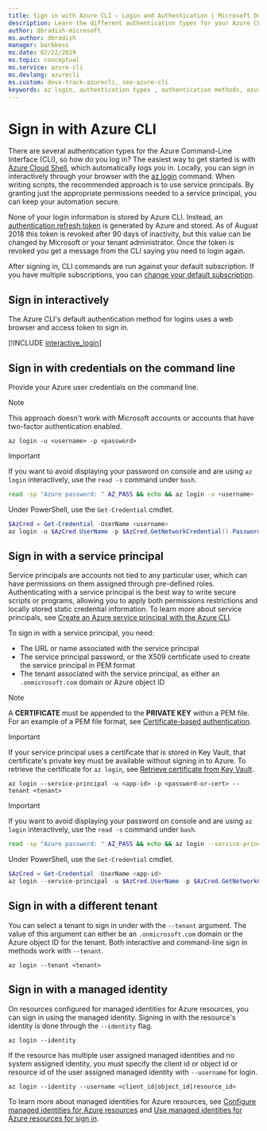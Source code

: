 ```yaml
---
title: Sign in with Azure CLI — Login and Authentication | Microsoft Docs
description: Learn the different authentication types for your Azure CLI login — sign in with Azure CLI automatically, locally, or interactively using the az login command.
author: dbradish-microsoft
ms.author: dbradish
manager: barbkess
ms.date: 02/22/2019
ms.topic: conceptual
ms.service: azure-cli
ms.devlang: azurecli
ms.custom: devx-track-azurecli, seo-azure-cli
keywords: az login, authentication types , authentication methods, azure, cli login, az login powershell, cli login
---
```


# Sign in with Azure CLI 

There are several authentication types for the Azure Command-Line Interface (CLI), so how do you log in?  The easiest way to get started is with [Azure Cloud Shell](/azure/cloud-shell/overview), which automatically logs you in.
Locally, you can sign in interactively through your browser with the [az login](/cli/azure/reference-index#az_login) command. When writing scripts, the recommended approach is
to use service principals. By granting just the appropriate permissions needed to a service principal, you can keep your automation secure.

None of your login information is stored by Azure CLI. Instead, an [authentication refresh token](/azure/active-directory/develop/v1-id-and-access-tokens#refresh-tokens)
is generated by Azure and stored. As of August 2018 this token is revoked after 90 days of inactivity, but this value can be changed by Microsoft or your tenant administrator. Once the token is revoked
you get a message from the CLI saying you need to login again.

After signing in, CLI commands are run against your default subscription. If you have multiple subscriptions, you can [change your default subscription](manage-azure-subscriptions-azure-cli.md).

## Sign in interactively

The Azure CLI's default authentication method for logins uses a web browser and access token to sign in.

[!INCLUDE [interactive_login](includes/interactive-login.md)]

## Sign in with credentials on the command line

Provide your Azure user credentials on the command line.

> [!Note]
> This approach doesn't work with Microsoft accounts or accounts that have two-factor authentication enabled.

```azurecli-interactive
az login -u <username> -p <password>
```

> [!IMPORTANT]
> If you want to avoid displaying your password on console and are using `az login` interactively,
> use the `read -s` command under `bash`.
>
> ```bash
> read -sp "Azure password: " AZ_PASS && echo && az login -u <username> -p $AZ_PASS
> ```
>
> Under PowerShell, use the `Get-Credential` cmdlet.
>
> ```powershell
> $AzCred = Get-Credential -UserName <username>
> az login -u $AzCred.UserName -p $AzCred.GetNetworkCredential().Password
> ```

## Sign in with a service principal

Service principals are accounts not tied to any particular user, which can have permissions on them assigned through
pre-defined roles. Authenticating with a service principal is the best way to write secure scripts or programs,
allowing you to apply both permissions restrictions and locally stored static credential information. To learn more
about service principals, see [Create an Azure service principal with the Azure CLI](./create-an-azure-service-principal-azure-cli.md#sign-in-using-a-service-principal).

To sign in with a service principal, you need:

* The URL or name associated with the service principal
* The service principal password, or the X509 certificate used to create the service principal in PEM format
* The tenant associated with the service principal, as either an `.onmicrosoft.com` domain or Azure object ID

> [!NOTE]
> A **CERTIFICATE** must be appended to the **PRIVATE KEY** within a PEM file. For an example of a PEM file format, see [Certificate-based authentication](create-an-azure-service-principal-azure-cli.md#certificate-based-authentication). 

> [!IMPORTANT]
>
> If your service principal uses a certificate that is stored in Key Vault, that certificate's private key must be available without signing in to Azure. To retrieve the certificate for `az login`, see [Retrieve certificate from Key Vault](create-an-azure-service-principal-azure-cli.md#retrieve-certificate-from-key-vault).

```azurecli-interactive
az login --service-principal -u <app-id> -p <password-or-cert> --tenant <tenant>
```

> [!IMPORTANT]
> If you want to avoid displaying your password on console and are using `az login` interactively,
> use the `read -s` command under `bash`.
>
> ```bash
> read -sp "Azure password: " AZ_PASS && echo && az login --service-principal -u <app-id> -p $AZ_PASS --tenant <tenant>
> ```
>
> Under PowerShell, use the `Get-Credential` cmdlet.
>
> ```powershell
> $AzCred = Get-Credential -UserName <app-id>
> az login --service-principal -u $AzCred.UserName -p $AzCred.GetNetworkCredential().Password --tenant <tenant>
> ```

## Sign in with a different tenant

You can select a tenant to sign in under with the `--tenant` argument. The value of this argument can either be an `.onmicrosoft.com` domain or the Azure object ID for the tenant. Both
interactive and command-line sign in methods work with `--tenant`.

```azurecli-interactive
az login --tenant <tenant>
```

## Sign in with a managed identity

On resources configured for managed identities for Azure resources, you can sign in using the managed identity. Signing in with the resource's identity is done through the `--identity` flag.

```azurecli-interactive
az login --identity
```

If the resource has multiple user assigned managed identities and no system assigned identity, you must specify the client id or object id or resource id of the user assigned managed identity with `--username` for login.
```azurecli-interactive
az login --identity --username <client_id|object_id|resource_id>
```

To learn more about managed identities for Azure resources, see [Configure managed identities for Azure resources](/azure/active-directory/managed-identities-azure-resources/qs-configure-cli-windows-vm) and [Use managed identities for Azure resources for sign in](/azure/active-directory/managed-identities-azure-resources/how-to-use-vm-sign-in).
